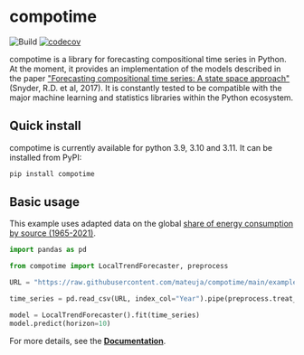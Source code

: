 # compotime

![Build](https://github.com/mateuja/compotime/actions/workflows/build.yml/badge.svg?branch=main) [![codecov](https://codecov.io/gh/mateuja/compotime/branch/main/graph/badge.svg?token=9UMGS957L2)](https://codecov.io/gh/mateuja/compotime)

compotime is a library for forecasting compositional time series in Python. At the moment, it provides an implementation of the models described in the paper ["Forecasting compositional time series: A state space approach"](https://isidl.com/wp-content/uploads/2017/06/E4001-ISIDL.pdf) (Snyder, R.D. et al, 2017). It is constantly tested to be compatible with the major machine learning and statistics libraries within the Python ecosystem.

## Quick install

compotime is currently available for python 3.9, 3.10 and 3.11. It can be installed from PyPI:

```bash
pip install compotime
```

## Basic usage

This example uses adapted data on the global [share of energy consumption by source (1965-2021)](https://ourworldindata.org/grapher/share-energy-source-sub).

```python
import pandas as pd

from compotime import LocalTrendForecaster, preprocess

URL = "https://raw.githubusercontent.com/mateuja/compotime/main/examples/data/share_energy_source.csv"

time_series = pd.read_csv(URL, index_col="Year").pipe(preprocess.treat_small, 1e-8)

model = LocalTrendForecaster().fit(time_series)
model.predict(horizon=10)
```

For more details, see the [**Documentation**](https://mateuja.github.io/compotime/).
